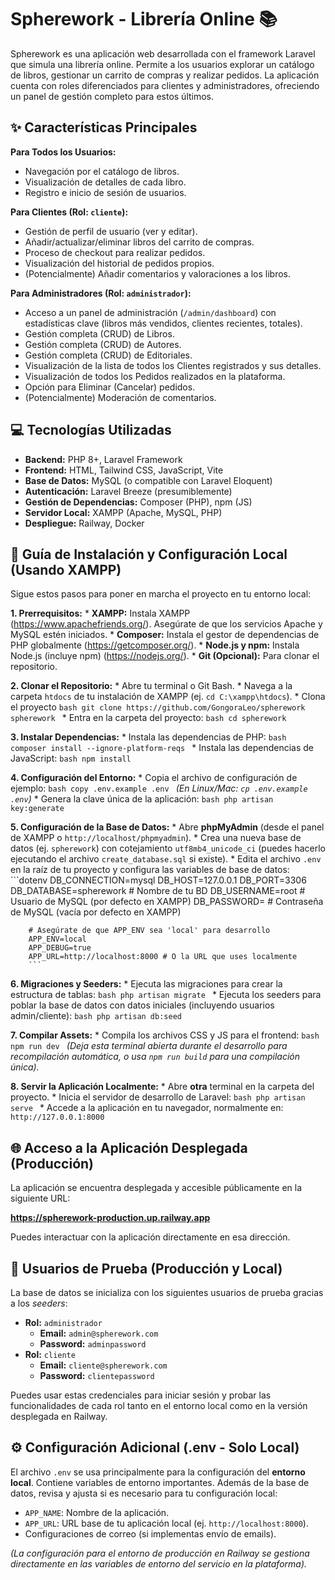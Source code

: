 # Spherework - Librería Online 📚

Spherework es una aplicación web desarrollada con el framework Laravel que simula una librería online. Permite a los usuarios explorar un catálogo de libros, gestionar un carrito de compras y realizar pedidos. La aplicación cuenta con roles diferenciados para clientes y administradores, ofreciendo un panel de gestión completo para estos últimos.

## ✨ Características Principales

**Para Todos los Usuarios:**
*   Navegación por el catálogo de libros.
*   Visualización de detalles de cada libro.
*   Registro e inicio de sesión de usuarios.

**Para Clientes (Rol: `cliente`):**
*   Gestión de perfil de usuario (ver y editar).
*   Añadir/actualizar/eliminar libros del carrito de compras.
*   Proceso de checkout para realizar pedidos.
*   Visualización del historial de pedidos propios.
*   (Potencialmente) Añadir comentarios y valoraciones a los libros.

**Para Administradores (Rol: `administrador`):**
*   Acceso a un panel de administración (`/admin/dashboard`) con estadísticas clave (libros más vendidos, clientes recientes, totales).
*   Gestión completa (CRUD) de Libros.
*   Gestión completa (CRUD) de Autores.
*   Gestión completa (CRUD) de Editoriales.
*   Visualización de la lista de todos los Clientes registrados y sus detalles.
*   Visualización de todos los Pedidos realizados en la plataforma.
*   Opción para Eliminar (Cancelar) pedidos.
*   (Potencialmente) Moderación de comentarios.

## 💻 Tecnologías Utilizadas

*   **Backend:** PHP 8+, Laravel Framework
*   **Frontend:** HTML, Tailwind CSS, JavaScript, Vite
*   **Base de Datos:** MySQL (o compatible con Laravel Eloquent)
*   **Autenticación:** Laravel Breeze (presumiblemente)
*   **Gestión de Dependencias:** Composer (PHP), npm (JS)
*   **Servidor Local:** XAMPP (Apache, MySQL, PHP)
*   **Despliegue:** Railway, Docker

## 🚀 Guía de Instalación y Configuración Local (Usando XAMPP)

Sigue estos pasos para poner en marcha el proyecto en tu entorno local:

**1. Prerrequisitos:**
    *   **XAMPP:** Instala XAMPP (https://www.apachefriends.org/). Asegúrate de que los servicios Apache y MySQL estén iniciados.
    *   **Composer:** Instala el gestor de dependencias de PHP globalmente (https://getcomposer.org/).
    *   **Node.js y npm:** Instala Node.js (incluye npm) (https://nodejs.org/).
    *   **Git (Opcional):** Para clonar el repositorio.

**2. Clonar el Repositorio:**
    *   Abre tu terminal o Git Bash.
    *   Navega a la carpeta `htdocs` de tu instalación de XAMPP (ej. `cd C:\xampp\htdocs`).
    *   Clona el proyecto 
        ```bash
        git clone https://github.com/GongoraLeo/spherework spherework
        ```
    *   Entra en la carpeta del proyecto:
        ```bash
        cd spherework
        ```

**3. Instalar Dependencias:**
    *   Instala las dependencias de PHP:
        ```bash
        composer install --ignore-platform-reqs
        ```
    *   Instala las dependencias de JavaScript:
        ```bash
        npm install
        ```

**4. Configuración del Entorno:**
    *   Copia el archivo de configuración de ejemplo:
        ```bash
        copy .env.example .env
        ```
        *(En Linux/Mac: `cp .env.example .env`)*
    *   Genera la clave única de la aplicación:
        ```bash
        php artisan key:generate
        ```

**5. Configuración de la Base de Datos:**
    *   Abre **phpMyAdmin** (desde el panel de XAMPP o `http://localhost/phpmyadmin`).
    *   Crea una nueva base de datos (ej. `spherework`) con cotejamiento `utf8mb4_unicode_ci` (puedes hacerlo ejecutando el archivo `create_database.sql` si existe).
    *   Edita el archivo `.env` en la raíz de tu proyecto y configura las variables de base de datos:
        ```dotenv
        DB_CONNECTION=mysql
        DB_HOST=127.0.0.1
        DB_PORT=3306
        DB_DATABASE=spherework  # Nombre de tu BD
        DB_USERNAME=root        # Usuario de MySQL (por defecto en XAMPP)
        DB_PASSWORD=            # Contraseña de MySQL (vacía por defecto en XAMPP)

        # Asegúrate de que APP_ENV sea 'local' para desarrollo
        APP_ENV=local
        APP_DEBUG=true
        APP_URL=http://localhost:8000 # O la URL que uses localmente
        ```

**6. Migraciones y Seeders:**
    *   Ejecuta las migraciones para crear la estructura de tablas:
        ```bash
        php artisan migrate
        ```
    *   Ejecuta los seeders para poblar la base de datos con datos iniciales (incluyendo usuarios admin/cliente):
        ```bash
        php artisan db:seed
        ```

**7. Compilar Assets:**
    *   Compila los archivos CSS y JS para el frontend:
        ```bash
        npm run dev
        ```
        *(Deja esta terminal abierta durante el desarrollo para recompilación automática, o usa `npm run build` para una compilación única).*

**8. Servir la Aplicación Localmente:**
    *   Abre **otra** terminal en la carpeta del proyecto.
    *   Inicia el servidor de desarrollo de Laravel:
        ```bash
        php artisan serve
        ```
    *   Accede a la aplicación en tu navegador, normalmente en: `http://127.0.0.1:8000`

## 🌐 Acceso a la Aplicación Desplegada (Producción)

La aplicación se encuentra desplegada y accesible públicamente en la siguiente URL:

**https://spherework-production.up.railway.app**

Puedes interactuar con la aplicación directamente en esa dirección.

## 👤 Usuarios de Prueba (Producción y Local)

La base de datos se inicializa con los siguientes usuarios de prueba gracias a los *seeders*:

*   **Rol:** `administrador`
    *   **Email:** `admin@spherework.com`
    *   **Password:** `adminpassword`
*   **Rol:** `cliente`
    *   **Email:** `cliente@spherework.com`
    *   **Password:** `clientepassword`

Puedes usar estas credenciales para iniciar sesión y probar las funcionalidades de cada rol tanto en el entorno local como en la versión desplegada en Railway.

## ⚙️ Configuración Adicional (.env - Solo Local)

El archivo `.env` se usa principalmente para la configuración del **entorno local**. Contiene variables de entorno importantes. Además de la base de datos, revisa y ajusta si es necesario para tu configuración local:
*   `APP_NAME`: Nombre de la aplicación.
*   `APP_URL`: URL base de tu aplicación local (ej. `http://localhost:8000`).
*   Configuraciones de correo (si implementas envío de emails).

*(La configuración para el entorno de producción en Railway se gestiona directamente en las variables de entorno del servicio en la plataforma).*
